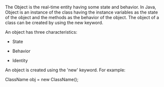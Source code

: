 The Object is the real-time entity having some state and behavior. In
Java, Object is an instance of the class having the instance variables
as the state of the object and the methods as the behavior of the
object. The object of a class can be created by using the new keyword.

An object has three characteristics:

-   State

-   Behavior

-   Identity

An object is created using the 'new' keyword. For example:

ClassName obj = new ClassName();